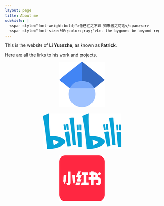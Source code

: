 ```yaml
---
layout: page
title: About me
subtitle: |
  <span style="font-weight:bold;">悟已往之不谏 知来者之可追</span><br>
  <span style="font-size:90%;color:gray;">Let the bygones be beyond regret, the days ahead are ours to seek.</span>
---
```


This is the website of **Li Yuanzhe**, as known as **Patrick**. 

Here are all the links to his work and projects.

<div style="text-align: center;">
  <a href="https://scholar.google.com/citations?user=gAskz6UAAAAJ&hl=en" target="_blank" title="Scholar">
    <img src="/assets/img/Google_Scholar_logo.svg" alt="Google Scholar" style="width:150px;height:150px;">
  </a>
</div>
<br>

<div style="text-align: center;">
  <a href="https://b23.tv/S4k0WAI" target="_blank" title="哔哩哔哩">
    <img src="/assets/img/bilibili-logo.svg" alt="Bilibili" style="width:256px;height:117.1px;">
  </a>
</div>
<br>

<div style="text-align: center;">
  <a href="https://www.xiaohongshu.com/user/profile/5936190250c4b424ac4752c7?xsec_token=..." target="_blank" title="RedNote">
    <img src="/assets/img/xiaohongshu-logo.png" alt="RedNote" style="width:150px;height:150px;">
  </a>
</div>

